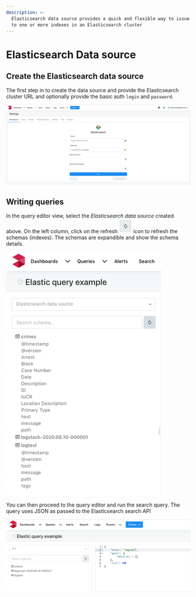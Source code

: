```yaml
---
description: >-
  Elasticsearch data source provides a quick and flexible way to issue queries
  to one or more indexes in an Elasticsearch cluster
---
```


# Elasticsearch Data source

## Create the Elasticsearch data source

The first step in to create the data source and provide the Elasticsearch cluster URL and optionally provide  the basic auth `login` and `password`.

![Configuring the Elasticsearch data source](../.gitbook/assets/screen-shot-2020-08-10-at-5.26.18-pm.png)

## Writing queries

In the query editor view, select the _Elasticsearch data source_ created above. On the left column, click on the refresh ![](../.gitbook/assets/screen-shot-2020-08-10-at-10.07.50-pm.png) icon to refresh the schemas \(indexes\). The schemas are expandible and show the schema details.

![Refresh and lookup Elasticsearch indexes](../.gitbook/assets/screen-shot-2020-08-10-at-10.06.48-pm.png)

 You can then proceed to the query editor and run the search query. The query uses JSON as passed to the Elasticsearch search API

![Writing a search query against an Elasticsearch index](../.gitbook/assets/screen-shot-2020-08-10-at-10.09.21-pm.png)




